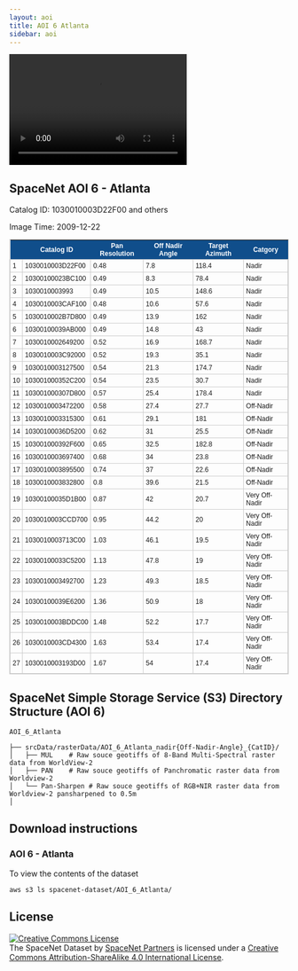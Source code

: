 ```yaml
---
layout: aoi
title: AOI 6 Atlanta
sidebar: aoi
---
```

<video width="320" height="200" controls preload> 
    <source src="/assets/video/2018-08-24-12_41_41_gif.mp4" type="video/mp4"></source> 
    <source src="/assets/video/2018-08-24-12_42_33.webm"></source> 
</video>


## SpaceNet AOI 6 - Atlanta

Catalog ID: 1030010003D22F00 and others

Image Time: 2009-12-22

<script src="https://embed.github.com/view/geojson/SpaceNetChallenge/SpaceNetChallenge.github.io/master/assets/geojson/Atlanta_Data_summary.geojson"></script>



<style type="text/css">
	table.tableizer-table {
		font-size: 12px;
		border: 1px solid #CCC; 
		font-family: Arial, Helvetica, sans-serif;
	} 
	.tableizer-table td {
		padding: 4px;
		margin: 3px;
		border: 1px solid #CCC;
	}
	.tableizer-table th {
		background-color: #104E8B; 
		color: #FFF;
		font-weight: bold;
	}
</style>
<table class="tableizer-table">
<thead><tr class="tableizer-firstrow"><th></th><th>Catalog ID</th><th>Pan Resolution</th><th>Off Nadir Angle</th><th>Target Azimuth</th><th>Catgory</th></tr></thead><tbody>
 <tr><td>1</td><td>1030010003D22F00</td><td>0.48</td><td>7.8</td><td>118.4</td><td>Nadir</td></tr>
 <tr><td>2</td><td>10300100023BC100</td><td>0.49</td><td>8.3</td><td>78.4</td><td>Nadir</td></tr>
 <tr><td>3</td><td>1030010003993</td><td>0.49</td><td>10.5</td><td>148.6</td><td>Nadir</td></tr>
 <tr><td>4</td><td>1030010003CAF100</td><td>0.48</td><td>10.6</td><td>57.6</td><td>Nadir</td></tr>
 <tr><td>5</td><td>1030010002B7D800</td><td>0.49</td><td>13.9</td><td>162</td><td>Nadir</td></tr>
 <tr><td>6</td><td>10300100039AB000</td><td>0.49</td><td>14.8</td><td>43</td><td>Nadir</td></tr>
 <tr><td>7</td><td>1030010002649200</td><td>0.52</td><td>16.9</td><td>168.7</td><td>Nadir</td></tr>
 <tr><td>8</td><td>1030010003C92000</td><td>0.52</td><td>19.3</td><td>35.1</td><td>Nadir</td></tr>
 <tr><td>9</td><td>1030010003127500</td><td>0.54</td><td>21.3</td><td>174.7</td><td>Nadir</td></tr>
 <tr><td>10</td><td>103001000352C200</td><td>0.54</td><td>23.5</td><td>30.7</td><td>Nadir</td></tr>
 <tr><td>11</td><td>103001000307D800</td><td>0.57</td><td>25.4</td><td>178.4</td><td>Nadir</td></tr>
 <tr><td>12</td><td>1030010003472200</td><td>0.58</td><td>27.4</td><td>27.7</td><td>Off-Nadir</td></tr>
 <tr><td>13</td><td>1030010003315300</td><td>0.61</td><td>29.1</td><td>181</td><td>Off-Nadir</td></tr>
 <tr><td>14</td><td>10300100036D5200</td><td>0.62</td><td>31</td><td>25.5</td><td>Off-Nadir</td></tr>
 <tr><td>15</td><td>103001000392F600</td><td>0.65</td><td>32.5</td><td>182.8</td><td>Off-Nadir</td></tr>
 <tr><td>16</td><td>1030010003697400</td><td>0.68</td><td>34</td><td>23.8</td><td>Off-Nadir</td></tr>
 <tr><td>17</td><td>1030010003895500</td><td>0.74</td><td>37</td><td>22.6</td><td>Off-Nadir</td></tr>
 <tr><td>18</td><td>1030010003832800</td><td>0.8</td><td>39.6</td><td>21.5</td><td>Off-Nadir</td></tr>
 <tr><td>19</td><td>10300100035D1B00</td><td>0.87</td><td>42</td><td>20.7</td><td>Very Off-Nadir</td></tr>
 <tr><td>20</td><td>1030010003CCD700</td><td>0.95</td><td>44.2</td><td>20</td><td>Very Off-Nadir</td></tr>
 <tr><td>21</td><td>1030010003713C00</td><td>1.03</td><td>46.1</td><td>19.5</td><td>Very Off-Nadir</td></tr>
 <tr><td>22</td><td>10300100033C5200</td><td>1.13</td><td>47.8</td><td>19</td><td>Very Off-Nadir</td></tr>
 <tr><td>23</td><td>1030010003492700</td><td>1.23</td><td>49.3</td><td>18.5</td><td>Very Off-Nadir</td></tr>
 <tr><td>24</td><td>10300100039E6200</td><td>1.36</td><td>50.9</td><td>18</td><td>Very Off-Nadir</td></tr>
 <tr><td>25</td><td>1030010003BDDC00</td><td>1.48</td><td>52.2</td><td>17.7</td><td>Very Off-Nadir</td></tr>
 <tr><td>26</td><td>1030010003CD4300</td><td>1.63</td><td>53.4</td><td>17.4</td><td>Very Off-Nadir</td></tr>
 <tr><td>27</td><td>1030010003193D00</td><td>1.67</td><td>54</td><td>17.4</td><td>Very Off-Nadir</td></tr>
</tbody></table>



## SpaceNet Simple Storage Service (S3) Directory Structure (AOI 6)
```
AOI_6_Atlanta

├── srcData/rasterData/AOI_6_Atlanta_nadir{Off-Nadir-Angle}_{CatID}/
│   ├── MUL    # Raw souce geotiffs of 8-Band Multi-Spectral raster data from WorldView-2
│   ├── PAN    # Raw souce geotiffs of Panchromatic raster data from Worldview-2
│   └── Pan-Sharpen # Raw souce geotiffs of RGB+NIR raster data from Worldview-2 pansharpened to 0.5m
│      

```
## Download instructions

### AOI 6 - Atlanta

To view the contents of the dataset
```commandline
aws s3 ls spacenet-dataset/AOI_6_Atlanta/ 
```

## License
<a rel="license" href="http://creativecommons.org/licenses/by-sa/4.0/"><img alt="Creative Commons License" style="border-width:0" src="https://i.creativecommons.org/l/by-sa/4.0/88x31.png" /></a><br /><span xmlns:dct="http://purl.org/dc/terms/" href="http://purl.org/dc/dcmitype/Dataset" property="dct:title" rel="dct:type">The SpaceNet Dataset</span> by <a xmlns:cc="http://creativecommons.org/ns#" href="https://spacenetchallenge.github.io/" property="cc:attributionName" rel="cc:attributionURL">SpaceNet Partners</a> is licensed under a <a rel="license" href="http://creativecommons.org/licenses/by-sa/4.0/">Creative Commons Attribution-ShareAlike 4.0 International License</a>.
